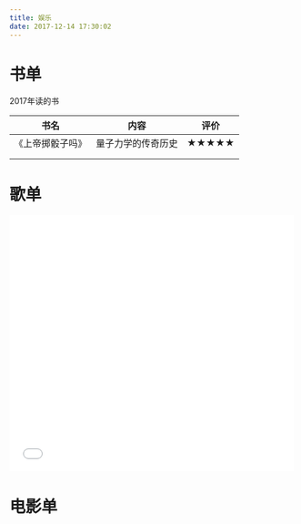 ```yaml
---
title: 娱乐
date: 2017-12-14 17:30:02
---
```


# 书单

2017年读的书

|    书名    |    内容     |  评价   |
| :------: | :-------: | :---: |
| 《上帝掷骰子吗》 | 量子力学的传奇历史 | ★★★★★ |
|          |           |       |
|          |           |       |



# 歌单

<iframe frameborder="no" border="0" marginwidth="0" marginheight="0" width=500 height=450 src="//music.163.com/outchain/player?type=0&id=890035927&auto=1&height=430"></iframe>



# 电影单

